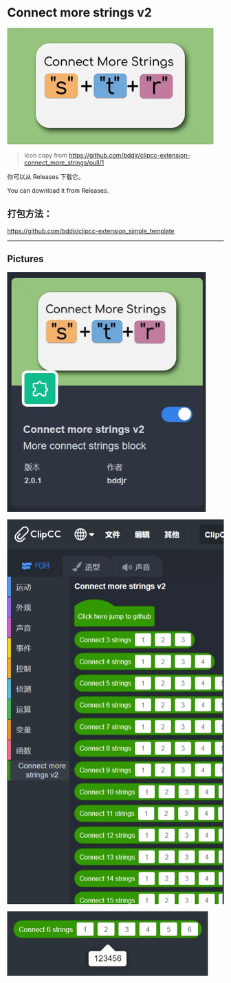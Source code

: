 # Connect more strings v2

![icon.webp](./code/assets/icon.webp)

> Icon copy from <https://github.com/bddjr/clipcc-extension-connect_more_strings/pull/1>


你可以从 Releases 下载它。

You can download it from Releases.

## 打包方法：
<https://github.com/bddjr/clipcc-extension_simple_template>  

***
## Pictures

![装载后的封面.jpeg](./readme-pictures/装载后的封面.jpeg)

![装载后的积木栏.jpeg](./readme-pictures/装载后的积木栏.jpeg)

![积木运行效果.jpeg](./readme-pictures/积木运行效果.jpeg)

